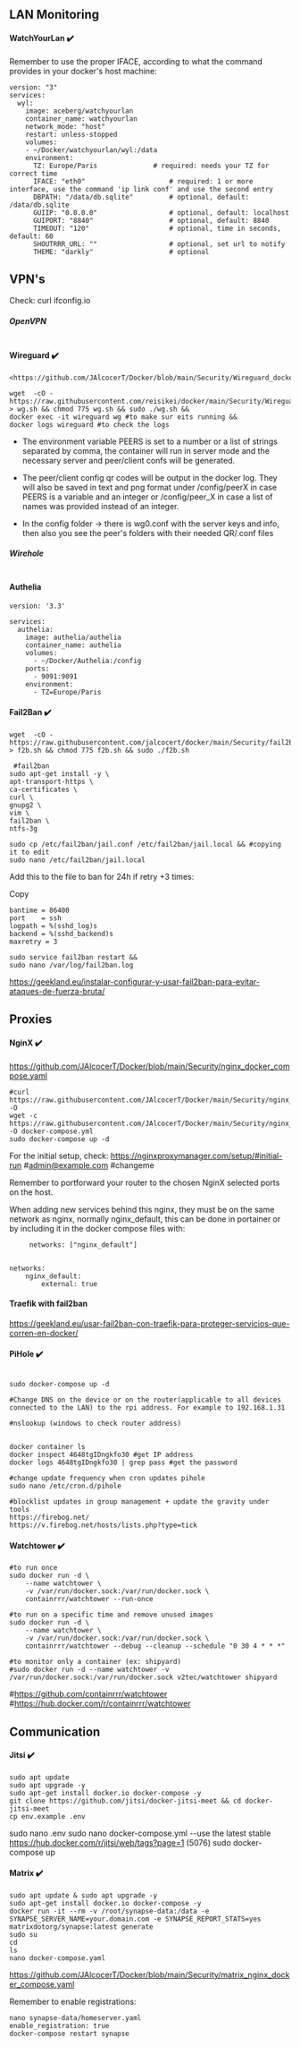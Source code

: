 ## LAN Monitoring

#### WatchYourLan :heavy_check_mark:

Remember to use the proper IFACE, according to what the command provides in your docker's host machine:

```
version: "3"
services:
  wyl:
    image: aceberg/watchyourlan
    container_name: watchyourlan	
    network_mode: "host"        
    restart: unless-stopped
    volumes:
    - ~/Docker/watchyourlan/wyl:/data
    environment:
      TZ: Europe/Paris              # required: needs your TZ for correct time
      IFACE: "eth0"                     # required: 1 or more interface, use the command 'ip link conf' and use the second entry
      DBPATH: "/data/db.sqlite"         # optional, default: /data/db.sqlite
      GUIIP: "0.0.0.0"                  # optional, default: localhost
      GUIPORT: "8840"                   # optional, default: 8840
      TIMEOUT: "120"                    # optional, time in seconds, default: 60
      SHOUTRRR_URL: ""                  # optional, set url to notify
      THEME: "darkly"                   # optional

```

## VPN's

Check: curl ifconfig.io

##### OpenVPN

```

```

#### Wireguard :heavy_check_mark:

```
<https://github.com/JAlcocerT/Docker/blob/main/Security/Wireguard_docker_compose.yaml>
```

```
wget  -cO - https://raw.githubusercontent.com/reisikei/docker/main/Security/Wireguard > wg.sh && chmod 775 wg.sh && sudo ./wg.sh &&
docker exec -it wireguard wg #to make sur eits running &&
docker logs wireguard #to check the logs
```

* The environment variable PEERS is set to a number or a list of strings separated by comma, the container will run in server mode and the necessary server and peer/client confs will be generated. 

* The peer/client config qr codes will be output in the docker log. They will also be saved in text and png format under /config/peerX in case PEERS is a variable and an integer or /config/peer_X in case a list of names was provided instead of an integer.

* In the config folder -> there is wg0.conf with the server keys and info, then also you see the peer's folders with their needed QR/.conf files
##### Wirehole

```

```




#### Authelia

```
version: '3.3'
    
services:
  authelia:
    image: authelia/authelia
    container_name: authelia
    volumes:
      - ~/Docker/Authelia:/config 
    ports:
      - 9091:9091
    environment:
      - TZ=Europe/Paris
```

#### Fail2Ban :heavy_check_mark:
```
wget  -cO - https://raw.githubusercontent.com/jalcocert/docker/main/Security/fail2ban > f2b.sh && chmod 775 f2b.sh && sudo ./f2b.sh
```

```
 #fail2ban
sudo apt-get install -y \
apt-transport-https \
ca-certificates \
curl \
gnupg2 \
vim \
fail2ban \
ntfs-3g
```

```
sudo cp /etc/fail2ban/jail.conf /etc/fail2ban/jail.local && #copying it to edit
sudo nano /etc/fail2ban/jail.local
```

Add this to the file to ban for 24h if retry +3 times:


Copy
```
bantime = 86400
port    = ssh
logpath = %(sshd_log)s
backend = %(sshd_backend)s
maxretry = 3
```
```
sudo service fail2ban restart &&
sudo nano /var/log/fail2ban.log
```

https://geekland.eu/instalar-configurar-y-usar-fail2ban-para-evitar-ataques-de-fuerza-bruta/

## Proxies

#### NginX :heavy_check_mark:

<https://github.com/JAlcocerT/Docker/blob/main/Security/nginx_docker_compose.yaml>
```
#curl https://raw.githubusercontent.com/JAlcocerT/Docker/main/Security/nginx_docker_compose.yaml -O 
wget -c https://raw.githubusercontent.com/JAlcocerT/Docker/main/Security/nginx_docker_compose.yaml -O docker-compose.yml
sudo docker-compose up -d
```

For the initial setup, check: https://nginxproxymanager.com/setup/#initial-run
#admin@example.com
#changeme

Remember to portforward your router to the chosen NginX selected ports on the host.

When adding new services behind this nginx, they must be on the same network as nginx, normally nginx_default, this can be done in portainer or by including it in the docker compose files with:

```
     networks: ["nginx_default"]
     
     
networks:
    nginx_default:
        external: true
```






#### Traefik with fail2ban
https://geekland.eu/usar-fail2ban-con-traefik-para-proteger-servicios-que-corren-en-docker/


#### PiHole :heavy_check_mark:

```

sudo docker-compose up -d   

#Change DNS on the device or on the router(applicable to all devices connected to the LAN) to the rpi address. For example to 192.168.1.31
    
#nslookup (windows to check router address)
    
  
docker container ls
docker inspect 4648tgIDngkfo30 #get IP address
docker logs 4648tgIDngkfo30 | grep pass #get the password 

#change update frequency when cron updates pihole
sudo nano /etc/cron.d/pihole

#blocklist updates in group management + update the gravity under tools
https://firebog.net/
https://v.firebog.net/hosts/lists.php?type=tick
```



#### Watchtower :heavy_check_mark:
```
#to run once
sudo docker run -d \
    --name watchtower \
    -v /var/run/docker.sock:/var/run/docker.sock \
    containrrr/watchtower --run-once 
    
#to run on a specific time and remove unused images    
sudo docker run -d \
    --name watchtower \
    -v /var/run/docker.sock:/var/run/docker.sock \
    containrrr/watchtower --debug --cleanup --schedule "0 30 4 * * *"
    
#to monitor only a container (ex: shipyard)
#sudo docker run -d --name watchtower -v /var/run/docker.sock:/var/run/docker.sock v2tec/watchtower shipyard
```
#https://github.com/containrrr/watchtower
#https://hub.docker.com/r/containrrr/watchtower



## Communication


#### Jitsi :heavy_check_mark:

```
sudo apt update 
sudo apt upgrade -y
sudo apt-get install docker.io docker-compose -y
git clone https://github.com/jitsi/docker-jitsi-meet && cd docker-jitsi-meet
cp env.example .env
```
sudo nano .env
sudo nano docker-compose.yml --use the latest stable https://hub.docker.com/r/jitsi/web/tags?page=1 (5076)
sudo docker-compose up

#### Matrix :heavy_check_mark:

```
sudo apt update & sudo apt upgrade -y 
sudo apt-get install docker.io docker-compose -y 
docker run -it --rm -v /root/synapse-data:/data -e SYNAPSE_SERVER_NAME=your.domain.com -e SYNAPSE_REPORT_STATS=yes matrixdotorg/synapse:latest generate 
sudo su
cd
ls
nano docker-compose.yaml
```

<https://github.com/JAlcocerT/Docker/blob/main/Security/matrix_nginx_docker_compose.yaml>
 
Remember to enable registrations:
```
nano synapse-data/homeserver.yaml
enable_registration: true
docker-compose restart synapse
```






